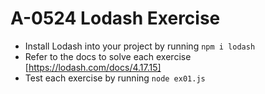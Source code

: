# A-0524 Lodash Exercise

- Install Lodash into your project by running `npm i lodash`
- Refer to the docs to solve each exercise [https://lodash.com/docs/4.17.15]
- Test each exercise by running `node ex01.js`
